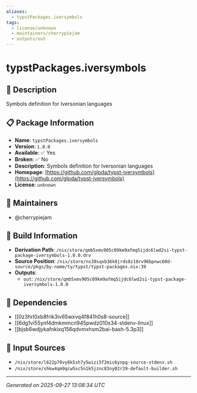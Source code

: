 ```yaml
---
aliases:
  - typstPackages.iversymbols
tags:
  - license/unknown
  - maintainers/cherrypiejam
  - outputs/out
---
```


# typstPackages.iversymbols

## 📝 Description

Symbols definition for Iversonian languages

## 📋 Package Information

- **Name**: `typstPackages.iversymbols`
- **Version**: `1.0.0`
- **Available**: ✅ Yes
- **Broken**: ✅ No
- **Description**: Symbols definition for Iversonian languages
- **Homepage**: [https://github.com/glpda/typst-iversymbols](https://github.com/glpda/typst-iversymbols)
- **License**: `unknown`
## 👥 Maintainers

- @cherrypiejam


## 🔧 Build Information

- **Derivation Path**: `/nix/store/qmb5xmv905c09km9afmq5ijdc6lwd2si-typst-package-iversymbols-1.0.0.drv`
- **Source Position**: `/nix/store/ns30sqxb36k8jrds8z18rv96bpnwc60d-source/pkgs/by-name/ty/typst/typst-packages.nix:39`
- **Outputs**:
  - `out`:  `/nix/store/qmb5xmv905c09km9afmq5ijdc6lwd2si-typst-package-iversymbols-1.0.0`

## 🔗 Dependencies

- [[0z3hrl0xb8frik3iv65wxvq4f841h0s8-source]]
- [[6dg1vi55ynf4dmkmmcn945pwdz010s34-stdenv-linux]]
- [[bjsb6wdjykafnkixq156qdvmxhsm2bai-bash-5.3p3]]

## 📁 Input Sources

- `/nix/store/l622p70vy8k5sh7y5wizi5f2mic6ynpg-source-stdenv.sh`
- `/nix/store/shkw4qm9qcw5sc5n1k5jznc83ny02r39-default-builder.sh`

---
*Generated on 2025-09-27 13:08:34 UTC*

